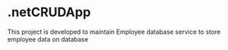 # .netCRUDApp
This project is developed to maintain Employee database service to store employee data on database 
